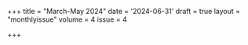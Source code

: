 +++
title = "March-May 2024"
date = '2024-06-31'
draft = true
layout = "monthlyissue"
volume = 4
issue = 4

+++
